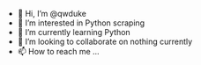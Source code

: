 - 👋 Hi, I’m @qwduke
- 👀 I’m interested in Python scraping
- 🌱 I’m currently learning Python
- 💞️ I’m looking to collaborate on nothing currently
- 📫 How to reach me ...

<!---
qwduke/qwduke is a ✨ special ✨ repository because its `README.md` (this file) appears on your GitHub profile.
You can click the Preview link to take a look at your changes.
--->
